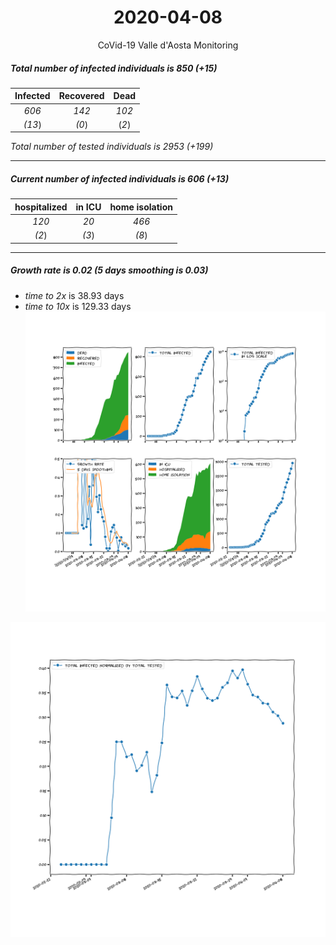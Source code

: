 <div align='center'>

# 2020-04-08
CoVid-19 Valle d'Aosta Monitoring
</div>

##### Total number of infected individuals is 850 (+15)
Infected | Recovered | Dead
:---: | :---: | :---:
*606* | *142* | *102*
*(13*) | *(0*) | (*2*)

*Total number of tested individuals is 2953 (+199)*
***
##### Current number of infected individuals is 606 (+13)
hospitalized | in ICU | home isolation
:---: | :---: | :---:
*120* |*20* |*466*
*(2*) |*(3*) |*(8*)
***
##### Growth rate is 0.02 (5 days smoothing is 0.03)
- *time to 2x* is 38.93 days
- *time to 10x* is 129.33 days
![stats][stats]

![infected_normalized][infected_normalized]

[stats]: stats_Valled'Aosta.png
[infected_normalized]: infected_normalized_Valled'Aosta.png
